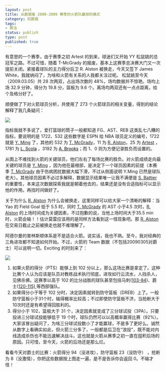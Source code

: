 ```yaml
---
layout: post
title: 从数据看 2008-2009 赛季的火箭队赢球的模式
category: 玩数据
tags: 
- 算法
status: publish
type: post
published: true
---
```

有意思的一个赛季，由于赛季之初 Artest 的到来，球迷们又开始 YY 松鼠姚的总冠军之路。不过可惜，随着 T-McGrady 的报废，基本上这赛季总决赛大门又一次提前关闭。紧接着球队的主力得分后卫 R. Alston 被换走，今天又签下 James White，我就纳闷了，为啥和火箭有关系的人我都关注过呢。 松鼠姚至今天（2009.03.05）共 28 次两双，占出场次数的 48%，场均数据并不惊艳。场均上场 32.9 分钟，得分为 19.8 分，篮板为 9.6 个。离场均两双还有一点点距离，给个及格分好了。

顺便做了下对火箭球员分析，共使用了 273 个火箭球员的相关变量，得到的结论解释了我几条疑问：

<img src="https://pic-1300049111.cos.ap-beijing.myqcloud.com/img/20201227155705.png"/>


指标我就不多说了，爱打篮球的筒子一般都知道 FG、AST、REB 这类乱七八糟的指标，要说明的是 1722、532 这些数字是 ESPN 给 NBA 球员定义的编号，1722 就是 <a href="http://sports.espn.go.com/nba/players/profile?playerId=1722">Y. Ming</a> 了，其他的 532 为 <a href="http://sports.espn.go.com/nba/players/profile?playerId=0532">T. McGrady</a>，11 为 <a href="http://sports.espn.go.com/nba/players/profile?playerId=0011">R. Alston</a>，25 为 <a href="http://sports.espn.go.com/nba/players/profile?playerId=0025">Artest</a> ，1781 为 <a href="http://sunbjt.spaces.live.com/nba/players/profile?playerId=1781"><span style="color: #000000;">L. Scola</span></a> ，3192 为 <a href="http://sunbjt.spaces.live.com/nba/players/profile?playerId=3192"><span style="color: #000000;">A. Brooks</span></a>；而 1、0 则为方便记录胜负而设置的。



从图上不难找到火箭的关键球员，他们左右了每场比赛的胜负。对火箭成绩走向最关键的球员是 <a href="http://sports.espn.go.com/nba/players/profile?playerId=1722">Y. Ming</a> ，因为他在最根部，是决定下一个球员因素的前提（本赛季 <a href="http://sports.espn.go.com/nba/players/profile?playerId=0532">T. McGrady</a> 由于伤病困扰数据大幅下滑，不过从侧面说明 Y.Ming 已然是球队老大）。其他球员因素不必过多解释，数据显示结果唯一让我不满便是 <a href="http://sports.espn.go.com/nba/players/profile?playerId=0976">S. Battier</a> 的重要性，本来这次数据探索我就是朝着他去的，结果还是没有合适指标可以显示他的作用。再找时间做好了。

关于为什么 <a href="http://sports.espn.go.com/nba/players/profile?playerId=0011">R. Alston</a> 为什么会被换走，这里同样可以给大家一个清晰的解释：当 Yao 的 Field Goal 低于 5.5 时，同时 <a href="http://sports.espn.go.com/nba/players/profile?playerId=0532">T. McGrady</a> 的 AST 小于4.5 次时，<a href="http://sports.espn.go.com/nba/players/profile?playerId=0011">R. Alston</a> 的上场时间成为关键因素，不过抱歉的说，当他上场时间大于35.5 min 时，火箭会输！！估计莫雷应该用的是同样方法看到这一怪现象吧。那 <a href="http://sports.espn.go.com/nba/players/profile?playerId=0011">R. Alston</a> 在交易日截止之前被换走也就不难理解了。

阿德尔曼的普林斯顿体系是不是适合火箭。说实话，我也不熟。至今，我对经典的三角进攻都不知道如何开始。不过，火箭的 Team 数据（不包括20090305对爵士）可以说明一切。Exciting 的时刻来了：

<img src="https://pic-1300049111.cos.ap-beijing.myqcloud.com/img/20201227155309.png"/>

1. 如果火箭的得分（PTS）能够上到 102 分以上，那么这场比赛是拿定了。这种比赛个人认为应该是队员对教练战术执行彻底，进攻如行云流水，人挡杀人，见佛杀佛。这赛季以高于 102 的比分战胜的球队甚至包括马刺(<a href="http://sports.espn.go.com/nba/recap?gameId=281129010">103-84</a>)、爵士(<a href="http://sports.espn.go.com/nba/recap?gameId=281227010">120-115) </a>等西部强队。
2. 如果得分小于等于 102 分时，决定因素就转到防守篮板（DREB）上了。一般防守篮板小于31个时，输得概率比较高；不过即使防守篮板不济，当抢断大于10次时还是有希望得回胜利的。
3. 得分小于 102，篮板大于 31 个，决定因素就变成了三分球试投（3PA）。只要投进三分球试投能够低于 19 个时，球队仍然可以以高概率赢得比赛（92%）。大家该冒出疑问了，为啥三分球试投数小了才能赢球，不是多了更好么。诚然从数字上看确实如此，但火箭三分多了，一般都是后卫在“浪投”，既不能对内线造成杀伤也不能迅速解决战斗。这也就是火箭从赛季之初一直在囤积后场的原因。只可惜，至今天，火箭的后场还是那么烂。

看看今天对爵士的比赛：火箭得分 94（没进攻），防守篮板 23（没防守） ，抢断为 8（没激情），你把这些数据按上图走一遍，是不是告诉你会返回 0。不输才怪！
